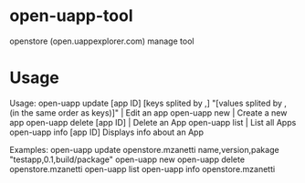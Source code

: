 # open-uapp-tool
openstore (open.uappexplorer.com) manage tool


# Usage

Usage:
open-uapp update [app ID] [keys splited by ,] "[values splited by , (in the same order as keys)]" | Edit an app
open-uapp new | Create a new app
open-uapp delete [app ID] | Delete an App
open-uapp list | List all Apps
open-uapp info [app ID] Displays info about an App

Examples:
open-uapp update openstore.mzanetti name,version,pakage "testapp,0.1,build/package"
open-uapp new
open-uapp delete openstore.mzanetti
open-uapp list
open-uapp info openstore.mzanetti
